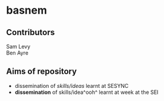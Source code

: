 # basnem

## Contributors

Sam Levy  
Ben Ayre  

## Aims of repository 
- dissemination of *skills/ideas* learnt at SESYNC
- **dissemination** of skills/idea^ooh^ learnt at week at the SEI